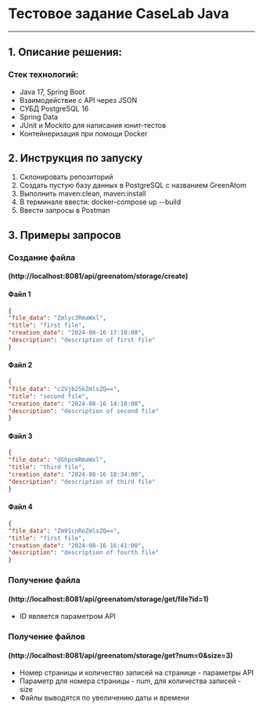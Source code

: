 # Тестовое задание CaseLab Java
***
## 1. Описание решения:
### Стек технологий:
* Java 17, Spring Boot
* Взаимодействие с API через JSON
* СУБД PostgreSQL 16
* Spring Data
* JUnit и Mockito для написания юнит-тестов
* Контейнеризация при помощи Docker

## 2. Инструкция по запуску
1. Склонировать репозиторий
2. Создать пустую базу данных в PostgreSQL с названием GreenAtom
3. Выполнить maven:clean, maven:install
4. В терминале ввести: docker-compose up --build
5. Ввести запросы в Postman

## 3. Примеры запросов

### Создание файла 
#### (http://localhost:8081/api/greenatom/storage/create)

#### Файл 1
```JSON
{
"file_data": "Zmlyc3RmaWxl",
"title": "first file",
"creation_date": "2024-08-16 17:10:00",
"description": "description of first file"
}
```

#### Файл 2
```JSON
{
"file_data": "c2Vjb25kZmlsZQ==",
"title": "second file",
"creation_date": "2024-08-16 14:10:00",
"description": "description of second file"
}
```

#### Файл 3
```JSON
{
"file_data": "dGhpcmRmaWxl",
"title": "third file",
"creation_date": "2024-08-16 18:34:00",
"description": "description of third file"
}
```

#### Файл 4
```JSON
{
"file_data": "Zm91cnRoZmlsZQ==",
"title": "first file",
"creation_date": "2024-08-16 16:41:00",
"description": "description of fourth file"
}
```

### Получение файла 
#### (http://localhost:8081/api/greenatom/storage/get/file?id=1)
* ID является параметром API

### Получение файлов 
#### (http://localhost:8081/api/greenatom/storage/get?num=0&size=3)
* Номер страницы и количество записей на странице - параметры API
* Параметр для номера страницы - num, для количества записей - size
* Файлы выводятся по увеличению даты и времени


